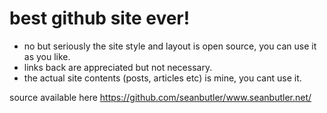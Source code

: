 # best github site ever!

 - no but seriously the site style and layout is open source, you can use it as you like.
 - links back are appreciated but not necessary.
 - the actual site contents (posts, articles etc) is mine, you cant use it.

source available here
https://github.com/seanbutler/www.seanbutler.net/
